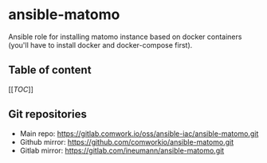 # ansible-matomo

Ansible role for installing matomo instance based on docker containers (you'll have to install docker and docker-compose first).

## Table of content

[[_TOC_]]

## Git repositories

* Main repo: https://gitlab.comwork.io/oss/ansible-iac/ansible-matomo.git
* Github mirror: https://github.com/comworkio/ansible-matomo.git
* Gitlab mirror: https://gitlab.com/ineumann/ansible-matomo.git
